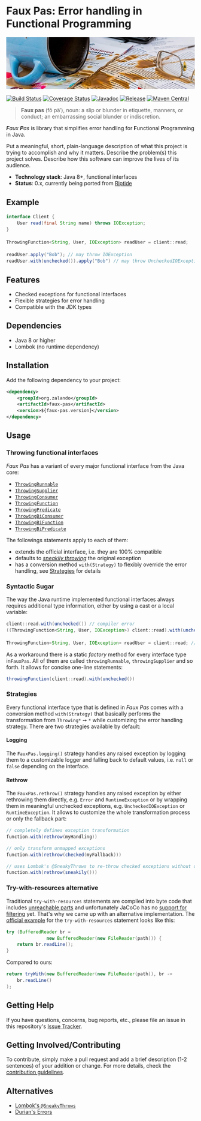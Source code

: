 # Faux Pas: Error handling in Functional Programming

[![Spilled coffee](docs/spilled-coffee.jpg)](https://pixabay.com/en/mistake-spill-slip-up-accident-876597/)

[![Build Status](https://img.shields.io/travis/zalando-incubator/faux-pas.svg)](https://travis-ci.org/zalando-incubator/faux-pas)
[![Coverage Status](https://img.shields.io/coveralls/zalando-incubator/faux-pas.svg)](https://coveralls.io/r/zalando-incubator/faux-pas)
[![Javadoc](https://javadoc-emblem.rhcloud.com/doc/org.zalando/faux-pas/badge.svg)](http://www.javadoc.io/doc/org.zalando/faux-pas)
[![Release](https://img.shields.io/github/release/zalando-incubator/faux-pas.svg)](https://github.com/zalando-incubator/faux-pas/releases)
[![Maven Central](https://img.shields.io/maven-central/v/org.zalando/faux-pas.svg)](https://maven-badges.herokuapp.com/maven-central/org.zalando/faux-pas)

> **Faux pas** (fō pä′), noun: a slip or blunder in etiquette, manners, or conduct; an embarrassing social blunder or indiscretion.

_**F**aux  **P**as_ is library that simplifies error handling for **F**unctional **P**rogramming in Java.

Put a meaningful, short, plain-language description of what
this project is trying to accomplish and why it matters.
Describe the problem(s) this project solves.
Describe how this software can improve the lives of its audience.

- **Technology stack**: Java 8+, functional interfaces
- **Status**:  0.x, currently being ported from [Riptide](https://www.github.com/zalando/riptide)

## Example

```java
interface Client {
    User read(final String name) throws IOException;
}

ThrowingFunction<String, User, IOException> readUser = client::read;

readUser.apply("Bob"); // may throw IOException
readUser.with(unchecked()).apply("Bob") // may throw UncheckedIOException
```

## Features

- Checked exceptions for functional interfaces 
- Flexible strategies for error handling
- Compatible with the JDK types

## Dependencies

- Java 8 or higher
- Lombok (no runtime dependency)

## Installation

Add the following dependency to your project:

```xml
<dependency>
    <groupId>org.zalando</groupId>
    <artifactId>faux-pas</artifactId>
    <version>${faux-pas.version}</version>
</dependency>
```

## Usage

### Throwing functional interfaces

*Faux Pas* has a variant of every major functional interface from the Java core:

 - [`ThrowingRunnable`](src/main/java/org/zalando/fauxpas/ThrowingRunnable.java)
 - [`ThrowingSupplier`](src/main/java/org/zalando/fauxpas/ThrowingSupplier.java)
 - [`ThrowingConsumer`](src/main/java/org/zalando/fauxpas/ThrowingConsumer.java)
 - [`ThrowingFunction`](src/main/java/org/zalando/fauxpas/ThrowingFunction.java)
 - [`ThrowingPredicate`](src/main/java/org/zalando/fauxpas/ThrowingPredicate.java)
 - [`ThrowingBiConsumer`](src/main/java/org/zalando/fauxpas/ThrowingBiConsumer.java)
 - [`ThrowingBiFunction`](src/main/java/org/zalando/fauxpas/ThrowingBiFunction.java)
 - [`ThrowingBiPredicate`](src/main/java/org/zalando/fauxpas/ThrowingBiPredicate.java)

The followings statements apply to each of them:
- extends the official interface, i.e. they are 100% compatible
- defaults to [*sneakily throwing*](https://projectlombok.org/features/SneakyThrows.html) the original exception
- has a conversion method `with(Strategy)` to flexibly override the error handling, see [Strategies](#strategies) for details

### Syntactic Sugar

The way the Java runtime implemented functional interfaces always requires additional type information, either by
using a cast or a local variable:

```java
client::read.with(unchecked()) // compiler error
((ThrowingFunction<String, User, IOException>) client::read).with(unchecked()) // too verbose

ThrowingFunction<String, User, IOException> readUser = client::read; // local variable not always desired
```

As a workaround there is a static *factory* method for every interface type in`FauxPas`. All of them are called
`throwingRunnable`, `throwingSupplier` and so forth. It allows for concise one-line statements:

```java
throwingFunction(client::read).with(unchecked())
```

### Strategies

Every functional interface type that is defined in *Faux Pas* comes with a conversion method `with(Strategy)` that
basically performs the transformation from `Throwing*` ➙ `*` while customizing the error handling strategy. There are
two strategies available by default:

#### Logging

The `FauxPas.logging()` strategy handles any raised exception by logging them to a customizable logger and falling
back to default values, i.e. `null` or `false` depending on the interface.

#### Rethrow

The `FauxPas.rethrow()` strategy handles any raised exception by either rethrowing them directly, e.g. `Error` and
`RuntimeException` or by wrapping them in meaningful unchecked exceptions, e.g. `UncheckedIOException` or
`RuntimeException`. It allows to customize the whole transformation process or only the fallback part:

```java
// completely defines exception transformation
function.with(rethrow(myHandling))
```

```java
// only transform unmapped exceptions
function.with(rethrow(checked(myFallback)))
```

```java
// uses Lombok's @SneakyThrows to re-throw checked exceptions without declaring it
function.with(rethrow(sneakily()))
```

### Try-with-resources alternative

Traditional `try-with-resources` statements are compiled into byte code that includes
[unreachable parts](http://stackoverflow.com/a/17356707) and unfortunately JaCoCo has no
[support for filtering](https://github.com/jacoco/jacoco/wiki/FilteringOptions) yet. That's why we came up with an
alternative implementation. The [official example](https://docs.oracle.com/javase/tutorial/essential/exceptions/tryResourceClose.html)
for the `try-with-resources` statement looks like this:

```java
try (BufferedReader br =
               new BufferedReader(new FileReader(path))) {
    return br.readLine();
}
```

Compared to ours:

```java
return tryWith(new BufferedReader(new FileReader(path)), br -> 
    br.readLine()
);
```

## Getting Help

If you have questions, concerns, bug reports, etc., please file an issue in this repository's [Issue Tracker](../../issues).

## Getting Involved/Contributing

To contribute, simply make a pull request and add a brief description (1-2 sentences) of your addition or change. For
more details, check the [contribution guidelines](CONTRIBUTING.md).

## Alternatives

- [Lombok's `@SneakyThrows`](https://projectlombok.org/features/SneakyThrows.html)
- [Durian's Errors](https://github.com/diffplug/durian)

